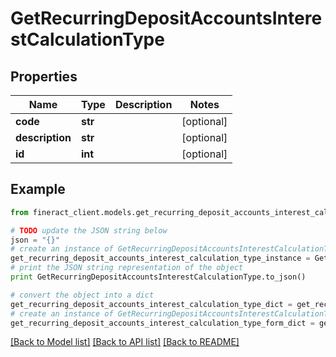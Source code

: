 # GetRecurringDepositAccountsInterestCalculationType


## Properties

Name | Type | Description | Notes
------------ | ------------- | ------------- | -------------
**code** | **str** |  | [optional] 
**description** | **str** |  | [optional] 
**id** | **int** |  | [optional] 

## Example

```python
from fineract_client.models.get_recurring_deposit_accounts_interest_calculation_type import GetRecurringDepositAccountsInterestCalculationType

# TODO update the JSON string below
json = "{}"
# create an instance of GetRecurringDepositAccountsInterestCalculationType from a JSON string
get_recurring_deposit_accounts_interest_calculation_type_instance = GetRecurringDepositAccountsInterestCalculationType.from_json(json)
# print the JSON string representation of the object
print GetRecurringDepositAccountsInterestCalculationType.to_json()

# convert the object into a dict
get_recurring_deposit_accounts_interest_calculation_type_dict = get_recurring_deposit_accounts_interest_calculation_type_instance.to_dict()
# create an instance of GetRecurringDepositAccountsInterestCalculationType from a dict
get_recurring_deposit_accounts_interest_calculation_type_form_dict = get_recurring_deposit_accounts_interest_calculation_type.from_dict(get_recurring_deposit_accounts_interest_calculation_type_dict)
```
[[Back to Model list]](../README.md#documentation-for-models) [[Back to API list]](../README.md#documentation-for-api-endpoints) [[Back to README]](../README.md)



